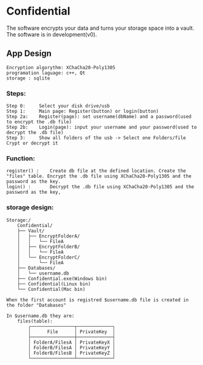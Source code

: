 # Confidential
The software encrypts your data and turns your storage space into a vault.
The software is in development(v0).

## App Design
	Encryption algorythm: XChaCha20-Poly1305
	programation laguage: c++, Qt
	storage : sqlite

### Steps:
	Step 0: 	Select your disk drive/usb
    Step 1: 	Main page: Register(button) or login(button)
    Step 2a: 	Register(page): set username(dbName) and a password(used to encrypt the .db file)
    Step 2b: 	Login(page): input your username and your password(used to decrypt the .db file)
    Step 3: 	Show all folders of the usb -> Select one Folders/file Crypt or decrypt it

### Function:
	register() : 	Create db file at the defined location. Create the "files" table. Encrypt the .db file using XChaCha20-Poly1305 and the password as the key.
	login() :		Decrypt the .db file using XChaCha20-Poly1305 and the password as the key, 

### storage design:

    Storage:/
		Confidential/
		├── Vault/
		│   ├── EncryptFolderA/
		│   │   └── FileA
		│   ├── EncryptFolderB/
		│   │   └── FileA
		│   └── EncryptFolderC/
		│       └── FileA
		├── Databases/
		│   └── username.db
		├── Confidential.exe(Windows bin)
		├── Confidential(Linux bin)
		└── Confidential(Mac bin)
		
	When the first account is registred $username.db file is created in the folder "Databases"

	In $username.db they are:
	    files(table):
			┌────────────────┬─────────────┐
			│      File      │ PrivateKey  │
			├────────────────┼─────────────┤
			│ FolderA/FilesA │ PrivateKeyX │
			│ FolderB/FilesA │ PrivateKeyY │
			│ FolderB/FilesB │ PrivateKeyZ │
			└────────────────┴─────────────┘

